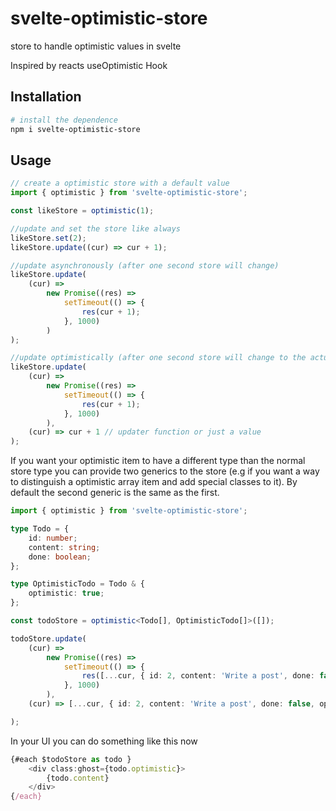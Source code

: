 # svelte-optimistic-store

store to handle optimistic values in svelte

Inspired by reacts useOptimistic Hook

## Installation

```bash
# install the dependence
npm i svelte-optimistic-store
```

## Usage

```ts
// create a optimistic store with a default value
import { optimistic } from 'svelte-optimistic-store';

const likeStore = optimistic(1);

//update and set the store like always
likeStore.set(2);
likeStore.update((cur) => cur + 1);

//update asynchronously (after one second store will change)
likeStore.update(
	(cur) =>
		new Promise((res) =>
			setTimeout(() => {
				res(cur + 1);
			}, 1000)
		)
);

//update optimistically (after one second store will change to the actual value, but during this second the second argument will be value of the store)
likeStore.update(
	(cur) =>
		new Promise((res) =>
			setTimeout(() => {
				res(cur + 1);
			}, 1000)
		),
	(cur) => cur + 1 // updater function or just a value
);
```

If you want your optimistic item to have a different type than the normal store type you can provide two generics to the store (e.g if you want a way to distinguish a optimistic array item and add special classes to it). By default the second generic is the same as the first.

```ts
import { optimistic } from 'svelte-optimistic-store';

type Todo = {
	id: number;
	content: string;
	done: boolean;
};

type OptimisticTodo = Todo & {
	optimistic: true;
};

const todoStore = optimistic<Todo[], OptimisticTodo[]>([]);

todoStore.update(
	(cur) =>
		new Promise((res) =>
			setTimeout(() => {
				res([...cur, { id: 2, content: 'Write a post', done: false }]);
			}, 1000)
		),
	(cur) => [...cur, { id: 2, content: 'Write a post', done: false, optimistic: true }]

);
```

In your UI you can do something like this now

```ts
{#each $todoStore as todo }
	<div class:ghost={todo.optimistic}>
		{todo.content}
	</div>
{/each}
```
